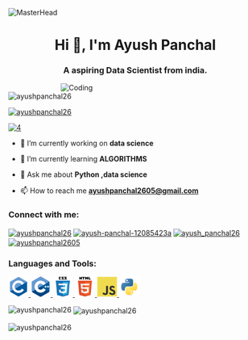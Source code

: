 ![MasterHead](https://www.shutterstock.com/image-vector/data-science-banner-web-icon-260nw-2322632591.jpg)
<h1 align="center">Hi 👋, I'm Ayush Panchal</h1>
<h3 align="center">A aspiring Data Scientist from india.</h3>
<img align="right" alt="Coding" width="400" src="https://parami.ai/wp-content/uploads/2023/06/040823_chatgpt_feat.gif">

<p align="left"> <img src="https://komarev.com/ghpvc/?username=ayushpanchal26&label=Profile%20views&color=0e75b6&style=flat" alt="ayushpanchal26" /> </p>

<p align="left"> <a href="https://github.com/ryo-ma/github-profile-trophy"><img src="https://github-profile-trophy.vercel.app/?username=ayushpanchal26" alt="ayushpanchal26" /></a> </p>

<p align="left"> <a href="" target="blank"><img src="https://img.shields.io/twitter/follow/apgamerboy04?logo=twitter&style=for-the-badge" alt="4" /></a> </p>

- 🔭 I’m currently working on **data science**

- 🌱 I’m currently learning **ALGORITHMS**

- 💬 Ask me about **Python ,data science**

- 📫 How to reach me **ayushpanchal2605@gmail.com**

<h3 align="left">Connect with me:</h3>
<p align="left">
<a href="https://twitter.com/ayushpanchal26" target="blank"><img align="center" src="https://raw.githubusercontent.com/rahuldkjain/github-profile-readme-generator/master/src/images/icons/Social/twitter.svg" alt="ayushpanchal26" height="30" width="40" /></a>
<a href="https://linkedin.com/in/ayush-panchal-12085423a" target="blank"><img align="center" src="https://raw.githubusercontent.com/rahuldkjain/github-profile-readme-generator/master/src/images/icons/Social/linked-in-alt.svg" alt="ayush-panchal-12085423a" height="30" width="40" /></a>
<a href="https://instagram.com/ayush_panchal26" target="blank"><img align="center" src="https://raw.githubusercontent.com/rahuldkjain/github-profile-readme-generator/master/src/images/icons/Social/instagram.svg" alt="ayush_panchal26" height="30" width="40" /></a>
<a href="https://www.leetcode.com/ayushpanchal2605" target="blank"><img align="center" src="https://raw.githubusercontent.com/rahuldkjain/github-profile-readme-generator/master/src/images/icons/Social/leet-code.svg" alt="ayushpanchal2605" height="30" width="40" /></a>
</p>

<h3 align="left">Languages and Tools:</h3>
<p align="left"> <a href="https://www.cprogramming.com/" target="_blank" rel="noreferrer"> <img src="https://raw.githubusercontent.com/devicons/devicon/master/icons/c/c-original.svg" alt="c" width="40" height="40"/> </a> <a href="https://www.w3schools.com/cpp/" target="_blank" rel="noreferrer"> <img src="https://raw.githubusercontent.com/devicons/devicon/master/icons/cplusplus/cplusplus-original.svg" alt="cplusplus" width="40" height="40"/> </a> <a href="https://www.w3schools.com/css/" target="_blank" rel="noreferrer"> <img src="https://raw.githubusercontent.com/devicons/devicon/master/icons/css3/css3-original-wordmark.svg" alt="css3" width="40" height="40"/> </a> <a href="https://www.w3.org/html/" target="_blank" rel="noreferrer"> <img src="https://raw.githubusercontent.com/devicons/devicon/master/icons/html5/html5-original-wordmark.svg" alt="html5" width="40" height="40"/> </a> <a href="https://developer.mozilla.org/en-US/docs/Web/JavaScript" target="_blank" rel="noreferrer"> <img src="https://raw.githubusercontent.com/devicons/devicon/master/icons/javascript/javascript-original.svg" alt="javascript" width="40" height="40"/> </a> <a href="https://www.python.org" target="_blank" rel="noreferrer"> <img src="https://raw.githubusercontent.com/devicons/devicon/master/icons/python/python-original.svg" alt="python" width="40" height="40"/> </a> </p>

<p><img align="left" src="https://github-readme-stats.vercel.app/api/top-langs?username=ayushpanchal26&show_icons=true&locale=en&layout=compact" alt="ayushpanchal26" /></p>

<p>&nbsp;<img align="center" src="https://github-readme-stats.vercel.app/api?username=ayushpanchal26&show_icons=true&locale=en" alt="ayushpanchal26" /></p>

<p><img align="center" src="https://github-readme-streak-stats.herokuapp.com/?user=ayushpanchal26&" alt="ayushpanchal26" /></p>
